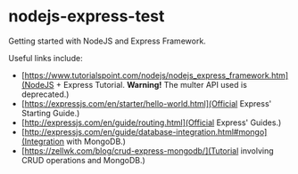 # nodejs-express-test
Getting started with NodeJS and Express Framework.

Useful links include:
- [https://www.tutorialspoint.com/nodejs/nodejs_express_framework.htm](NodeJS + Express Tutorial. **Warning!** The multer API used is deprecated.)
- [https://expressjs.com/en/starter/hello-world.html](Official Express' Starting Guide.)
- [http://expressjs.com/en/guide/routing.html](Official Express' Guides.)
- [http://expressjs.com/en/guide/database-integration.html#mongo](Integration with MongoDB.)
- [https://zellwk.com/blog/crud-express-mongodb/](Tutorial involving CRUD operations and MongoDB.)